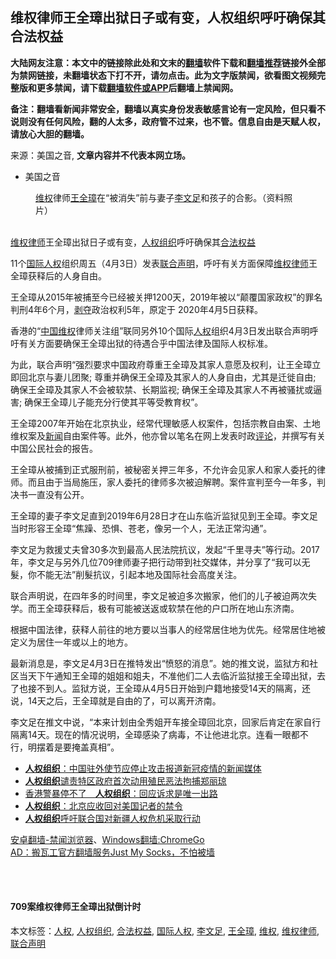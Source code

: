  <h2>维权律师王全璋出狱日子或有变，人权组织呼吁确保其合法权益</h2> <p class="notice"><b>大陆网友注意：本文中的链接除此处和文末的<a href="https://github.com/bannedbook/fanqiang" >翻墙</a>软件下载和<a href="https://github.com/killgcd/justmysocks/blob/master/README.md">翻墙推荐</a>链接外全部为禁网链接，未翻墙状态下打不开，请勿点击。此为文字版禁闻，欲看图文视频完整版和更多禁闻，请下载<a href="https://github.com/bannedbook/fanqiang">翻墙软件或APP</a>后翻墙上禁闻网。</p><p>备注：翻墙看新闻非常安全，翻墙以真实身份发表敏感言论有一定风险，但只看不说则没有任何风险，翻的人太多，政府管不过来，也不管。信息自由是天赋人权，请放心大胆的翻墙。</b></p>  <div class="entry"> <p>来源：美国之音, <strong>文章内容并不代表本网立场。</strong></p> <ul> <li> 美国之音 </li> </ul> <figure> <figcaption> <span itemprop="caption" data-cms-inline-wrap="caption" data-cms-inline-text=""><span class='wp_keywordlink_affiliate'><a href="https://www.bannedbook.org/bnews/weiquan/" title="维权" target="_blank">维权</a></span>律师<a href="https://www.bannedbook.org/bnews/tag/%e7%8e%8b%e5%85%a8%e7%92%8b/" class="st_tag internal_tag" rel="tag" title="标签 王全璋 下的日志">王全璋</a>在“被消失”前与妻子<a href="https://www.bannedbook.org/bnews/tag/%e6%9d%8e%e6%96%87%e8%b6%b3/" class="st_tag internal_tag" rel="tag" title="标签 李文足 下的日志">李文足</a>和孩子的合影。（资料照片）</span><br /> </figcaption></figure> <p>&nbsp;<br /> <span class='wp_keywordlink'><a href="https://www.bannedbook.org/forum16/" title="维权律师 法律维权" target="_blank">维权律师</a></span>王全璋出狱日子或有变，<a href="https://www.bannedbook.org/bnews/tag/%e4%ba%ba%e6%9d%83%e7%bb%84%e7%bb%87/" class="st_tag internal_tag" rel="tag" title="标签 人权组织 下的日志">人权组织</a>呼吁确保其<a href="https://www.bannedbook.org/bnews/tag/%E5%90%88%E6%B3%95%E6%9D%83%E7%9B%8A/" class="st_tag internal_tag" rel="tag" title="标签 合法权益 下的日志">合法权益</a></p> <p>11个<a href="https://www.bannedbook.org/bnews/tag/%E5%9B%BD%E9%99%85%E4%BA%BA%E6%9D%83/" class="st_tag internal_tag" rel="tag" title="标签 国际人权 下的日志">国际人权</a>组织周五（4月3日）发表<a href="https://www.bannedbook.org/bnews/tag/%E8%81%94%E5%90%88%E5%A3%B0%E6%98%8E/" class="st_tag internal_tag" rel="tag" title="标签 联合声明 下的日志">联合声明</a>，呼吁有关方面保障<a href="https://www.bannedbook.org/bnews/tag/%e7%bb%b4%e6%9d%83%e5%be%8b%e5%b8%88/" class="st_tag internal_tag" rel="tag" title="标签 维权律师 下的日志">维权律师</a>王全璋获释后的人身自由。</p> <p>王全璋从2015年被捕至今已经被关押1200天，2019年被以“颠覆国家政权”的罪名判刑4年6个月，<span class='wp_keywordlink'><a href="https://www.bannedbook.org/forum2/topic21.html" title="《剥夺》 黄建民 著" target="_blank">剥夺</a></span>政治权利5年，原定于 2020年4月5日获释。</p>  <p>香港的“<span class='wp_keywordlink_affiliate'><a href="https://www.bannedbook.org/" title="中国" target="_blank">中国</a></span><a href="https://www.bannedbook.org/bnews/tag/%E7%BB%B4%E6%9D%83/" class="st_tag internal_tag" rel="tag" title="标签 维权 下的日志">维权</a>律师关注组”联同另外10个国际<a href="https://www.bannedbook.org/bnews/tag/%e4%ba%ba%e6%9d%83/" class="st_tag internal_tag" rel="tag" title="标签 人权 下的日志">人权</a>组织4月3日发出联合声明呼吁有关方面要确保王全璋出狱的待遇合乎中国法律及国际人权标准。</p> <p>为此，联合声明“强烈要求中国政府尊重王全璋及其家人意愿及权利，让王全璋立即回北京与妻儿团聚; 尊重并确保王全璋及其家人的人身自由，尤其是迁徙自由; 确保王全璋及其家人不会被软禁、长期监视; 确保王全璋及其家人不再被骚扰或逼害; 确保王全璋儿子能充分行使其平等受教育权”。</p> <p>王全璋2007年开始在北京执业，经常代理敏感人权案件，包括宗教自由案、土地维权案及<span class='wp_keywordlink_affiliate'><a href="https://www.bannedbook.org/" title="新闻">新闻</a></span>自由案件等。此外，他亦曾以笔名在网上发表时政<span class='wp_keywordlink_affiliate'><a href="https://www.bannedbook.org/bnews/comments/" title="新闻评论" target="_blank">评论</a></span>，并撰写有关中国公民社会的报告。</p> <p>王全璋从被捕到正式服刑前，被秘密关押三年多，不允许会见家人和家人委托的律师。而且由于当局施压，家人委托的律师多次被迫解聘。案件宣判至今一年多，判决书一直没有公开。</p>  <p>王全璋的妻子李文足直到2019年6月28日才在山东临沂监狱见到王全璋。李文足当时形容王全璋“焦躁、恐惧、苍老，像另一个人，无法正常沟通”。</p> <p>李文足为救援丈夫曾30多次到最高人民法院抗议，发起“千里寻夫”等行动。2017年，李文足与另外几位709律师妻子把行动带到社交媒体，并分享了“我可以无髮，你不能无法”削髮抗议，引起本地及国际社会高度关注。</p> <p>联合声明说，在四年多的时间里，李文足被迫多次搬家，他们的儿子被迫两次失学。而王全璋获释后，极有可能被送返或软禁在他的户口所在地山东济南。</p> <p>根据中国法律，获释人前往的地方要以当事人的经常居住地为优先。经常居住地被定义为居住一年或以上的地方。</p>  <p>最新消息是，李文足4月3日在推特发出“愤怒的消息”。她的推文说，监狱方和社区当天下午通知王全璋的姐姐和姐夫，不准他们二人去临沂监狱接王全璋出狱，去了也接不到人。监狱方说，王全璋从4月5日开始到户籍地接受14天的隔离，还说，14天之后，王全璋就是自由的了，可以离开济南。</p> <p>李文足在推文中说，“本来计划由全秀姐开车接全璋回北京，回家后肯定在家自行隔离14天。现在的情况说明，全璋感染了病毒，不让他进北京。连看一眼都不行，明摆着是要掩盖真相”。</p> <ul class='op-related-articles' title='相关阅读'> <li><a href='https://www.bannedbook.org/bnews/headline/20200403/1305423.html' target='_blank'><b>人权组织</b>：中国驻外使节应停止攻击报道新冠疫情的新闻媒体</a></li> <li><a href='https://www.bannedbook.org/bnews/cnnews/hknews/20200327/1301490.html' target='_blank'><b>人权组织</b>谴责特区政府首次动用殖民恶法拘捕郑丽琼</a></li> <li><a href='https://www.bannedbook.org/bnews/headline/20200323/1298870.html' target='_blank'>香港警暴停不了　<b>人权组织</b>：回应诉求是唯一出路</a></li> <li><a href='https://www.bannedbook.org/bnews/headline/20200319/1296533.html' target='_blank'><b>人权组织</b>：北京应收回对美国记者的禁令</a></li> <li><a href='https://www.bannedbook.org/bnews/renquan/20200314/1293609.html' target='_blank'><b>人权组织</b>呼吁联合国对新疆人权危机采取行动</a></li> </ul> <div class="texttj"> <a href="https://github.com/bannedbook/fanqiang/wiki/%E5%AE%89%E5%8D%93%E7%BF%BB%E5%A2%99-%E7%A6%81%E9%97%BB%E6%B5%8F%E8%A7%88%E5%99%A8" target="_blank">安卓翻墙-禁闻浏览器</a>、<a href="https://github.com/bannedbook/fanqiang/wiki/Chrome%E4%B8%80%E9%94%AE%E7%BF%BB%E5%A2%99%E5%8C%85" target="_blank">Windows翻墙:ChromeGo</a><br/> <a href="https://github.com/killgcd/justmysocks/blob/master/README.md" target="_blank">AD：搬瓦工官方翻墙服务Just My Socks，不怕被墙</a> </div><p><span><br /> <br /> </span></p> <h4> 709案维权律师王全璋出狱倒计时<br /> </h4> </p> <a name='sharetosocial'></a>           </div><!--END ENTRY--> <div class="postfooter"> <div>本文标签：<a href="https://www.bannedbook.org/bnews/tag/%e4%ba%ba%e6%9d%83/" rel="tag">人权</a>, <a href="https://www.bannedbook.org/bnews/tag/%e4%ba%ba%e6%9d%83%e7%bb%84%e7%bb%87/" rel="tag">人权组织</a>, <a href="https://www.bannedbook.org/bnews/tag/%E5%90%88%E6%B3%95%E6%9D%83%E7%9B%8A/" rel="tag">合法权益</a>, <a href="https://www.bannedbook.org/bnews/tag/%E5%9B%BD%E9%99%85%E4%BA%BA%E6%9D%83/" rel="tag">国际人权</a>, <a href="https://www.bannedbook.org/bnews/tag/%e6%9d%8e%e6%96%87%e8%b6%b3/" rel="tag">李文足</a>, <a href="https://www.bannedbook.org/bnews/tag/%e7%8e%8b%e5%85%a8%e7%92%8b/" rel="tag">王全璋</a>, <a href="https://www.bannedbook.org/bnews/tag/%E7%BB%B4%E6%9D%83/" rel="tag">维权</a>, <a href="https://www.bannedbook.org/bnews/tag/%e7%bb%b4%e6%9d%83%e5%be%8b%e5%b8%88/" rel="tag">维权律师</a>, <a href="https://www.bannedbook.org/bnews/tag/%E8%81%94%E5%90%88%E5%A3%B0%E6%98%8E/" rel="tag">联合声明</a></div>  </div><!--END POSTFOOTER--> 